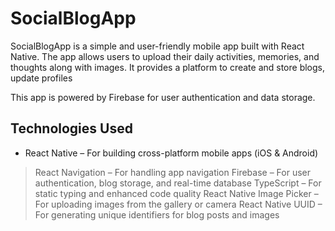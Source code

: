 # SocialBlogApp
SocialBlogApp is a simple and user-friendly mobile app built with React Native. The app allows users to upload their daily activities, memories, and thoughts along with images. It provides a platform to create and store blogs, update profiles

This app is powered by Firebase for user authentication and data storage.

## Technologies Used
* React Native – For building cross-platform mobile apps (iOS & Android)
>React Navigation – For handling app navigation
>Firebase – For user authentication, blog storage, and real-time database
>TypeScript – For static typing and enhanced code quality
>React Native Image Picker – For uploading images from the gallery or camera
>React Native UUID – For generating unique identifiers for blog posts and images
